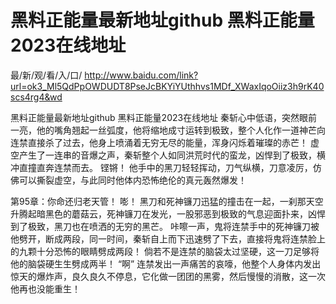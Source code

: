 # 黑料正能量最新地址github 黑料正能量2023在线地址

最/新/观/看/入/口/ http://www.baidu.com/link?url=ok3_Ml5QdPpOWDUDT8PseJcBKYiYUthhvs1MDf_XWaxIqoOiiz3h9rK40scs4rg4&wd

黑料正能量最新地址github 黑料正能量2023在线地址
秦斩心中低语，突然眼前一亮，他的嘴角翘起一丝弧度，他将缩地成寸运转到极致，整个人化作一道神芒向连禁直接杀了过去，他身上喷涌着无穷无尽的能量，浑身闪烁着璀璨的赤芒！
    虚空产生了一连串的音爆之声，秦斩整个人如同洪荒时代的蛮龙，凶悍到了极致，横冲直撞直奔连禁而去。
    铿锵！
    他手中的黑刀轻轻挥动，刀气纵横，刀意凌厉，仿佛可以撕裂虚空，与此同时他体内恐怖绝伦的真元轰然爆发！

第95章：你命还归老天管！
    嘭！
    黑刀和死神镰刀迅猛的撞击在一起，一刹那天空升腾起暗黑色的蘑菇云，死神镰刀在发光，一股邪恶到极致的气息迎面扑来，凶悍到了极致，黑刀也在喷洒的无穷的黑芒。
    咔嚓一声，鬼将连禁手中的死神镰刀被他劈开，断成两段，同一时间，秦斩自上而下迅速劈了下去，直接将鬼将连禁脸上的九颗十分恐怖的眼睛劈成两段！
    倘若不是连禁的脑袋太过坚硬，这一刀足够将他的脑袋硬生生劈成两半！
    “啊”
    连禁发出一声痛苦的哀嚎，他整个人身体内发出惊天的爆炸声，良久良久不停息，它化做一团团的黑雾，然后慢慢的消散，这一次他再也没能重生！
